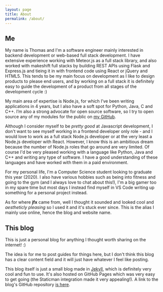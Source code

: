 ```yaml
---
layout: page
title: About
permalink: /about/
---
```


## Me

My name is Thomas and I'm a software engineer mainly interested in backend development or web-based full stack development. I have extensive experience working with Meteor.js as a full stack library, and also worked with makeshift full stacks by building REST APIs using Flask and Express.js and tieing it in with frontend code using React or jQuery and HTML5. This tends to be my main focus on development as I like to design products to please end users, and by working on a full stack it is definitely easy to guide the development of a product from all stages of the development cycle :)

My main area of expertise is Node.js, for which I’ve been writing applications in 4 years, but I also have a soft spot for Python, Java, C and C++. I’m also a strong advocate for open source software, so I try to open source any of my modules for the public on [my GitHub](https://github.com/itsjfx).

Although I consider myself to be *pretty good* at Javascript development, I don't want to see myself working in a frontend developer only role - and I would love to work as a full stack Node.js developer or at the very least a Node.js developer with React. However, I know this is an ambitious dream because the number of Node.js roles that go around are very limited. Of course I'd be very pleased working with a language like Python, Java and C++ and writing any type of software. I have a good understanding of these languages and have worked with them in a paid environment.

For my personal life, I'm a Computer Science student looking to graduate this year (2020). I also have various hobbies such as being into fitness and going to the gym (and I always love to chat about this!), I'm a big gamer too in my spare time but most days I instead find myself in VS Code writing up something for a personal project instead.

As for where **jfx** came from, well I thought it sounded and looked cool and *aestheticly pleasing* so I used it and it's stuck ever since. This is the alias I mainly use online, hence the blog and website name.

## This blog

This is just a personal blog for anything I thought worth sharing on the internet! :)

The idea is for me to post guides for things here, but I don't think this blog has a clear content field and it will just have whatever I feel like posting.

This blog itself is just a small blog made in [Jekyll](https://jekyllrb.com/), which is definitely very cool and fun to use. It's also hosted on GitHub Pages which was very easy to get going (the Staticman integration made it very appealing!). A link to the blog's GitHub repository [is here](https://github.com/itsjfx/blog.jfx.ac).